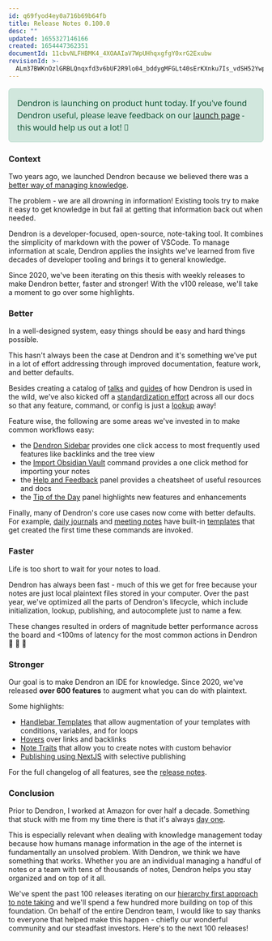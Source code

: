 ```yaml
---
id: q69fyod4ey0a716b69b64fb
title: Release Notes 0.100.0
desc: ""
updated: 1655327146166
created: 1654447362351
documentId: 11cbvNLFHBMK4_4XOAAIaV7WpUHhqxgfgY0xrG2Exubw
revisionId: >-
  ALm37BWKnOzlGRBLQnqxfd3v6bUF2R9lo04_bddygMFGLt40sErKXnku7Is_vdSH52YwpLM7eHoJWPjLP6xLuA
---
```


<style>
.alert {
--docsearch-text-color: #1c1e21;
--docsearch-spacing: 12px;
--docsearch-icon-stroke-width: 1.4;
--docsearch-highlight-color: var(--docsearch-primary-color);
--docsearch-muted-color: #969faf;
--docsearch-container-background: rgba(101,108,133,0.8);
--docsearch-modal-width: 560px;
--docsearch-modal-height: 600px;
--docsearch-modal-background: #f5f6f7;
--docsearch-modal-shadow: inset 1px 1px 0 0 hsla(0,0%,100%,0.5),0 3px 8px 0 #555a64;
--docsearch-searchbox-height: 56px;
--docsearch-searchbox-background: #ebedf0;
--docsearch-searchbox-focus-background: #fff;
--docsearch-searchbox-shadow: inset 0 0 0 2px var(--docsearch-primary-color);
--docsearch-hit-height: 56px;
--docsearch-hit-color: #444950;
--docsearch-hit-active-color: #fff;
--docsearch-hit-background: #fff;
--docsearch-hit-shadow: 0 1px 3px 0 #d4d9e1;
--docsearch-key-gradient: linear-gradient(-225deg,#d5dbe4,#f8f8f8);
--docsearch-key-shadow: inset 0 -2px 0 0 #cdcde6,inset 0 0 1px 1px #fff,0 1px 2px 1px rgba(30,35,90,0.4);
--docsearch-footer-height: 44px;
--docsearch-footer-background: #fff;
--docsearch-footer-shadow: 0 -1px 0 0 #e0e3e8,0 -3px 6px 0 rgba(69,98,155,0.12);
--bs-blue: #0d6efd;
--bs-indigo: #6610f2;
--bs-purple: #6f42c1;
--bs-pink: #d63384;
--bs-red: #dc3545;
--bs-orange: #fd7e14;
--bs-yellow: #ffc107;
--bs-green: #198754;
--bs-teal: #20c997;
--bs-cyan: #0dcaf0;
--bs-black: #000;
--bs-white: #fff;
--bs-gray: #6c757d;
--bs-gray-dark: #343a40;
--bs-gray-100: #f8f9fa;
--bs-gray-200: #e9ecef;
--bs-gray-300: #dee2e6;
--bs-gray-400: #ced4da;
--bs-gray-500: #adb5bd;
--bs-gray-600: #6c757d;
--bs-gray-700: #495057;
--bs-gray-800: #343a40;
--bs-gray-900: #212529;
--bs-primary: #0d6efd;
--bs-secondary: #6c757d;
--bs-success: #198754;
--bs-info: #0dcaf0;
--bs-warning: #ffc107;
--bs-danger: #dc3545;
--bs-light: #f8f9fa;
--bs-dark: #212529;
--bs-primary-rgb: 13,110,253;
--bs-secondary-rgb: 108,117,125;
--bs-success-rgb: 25,135,84;
--bs-info-rgb: 13,202,240;
--bs-warning-rgb: 255,193,7;
--bs-danger-rgb: 220,53,69;
--bs-light-rgb: 248,249,250;
--bs-dark-rgb: 33,37,41;
--bs-white-rgb: 255,255,255;
--bs-black-rgb: 0,0,0;
--bs-body-color-rgb: 33,37,41;
--bs-body-bg-rgb: 255,255,255;
--bs-font-sans-serif: system-ui,-apple-system,"Segoe UI",Roboto,"Helvetica Neue","Noto Sans","Liberation Sans",Arial,sans-serif,"Apple Color Emoji","Segoe UI Emoji","Segoe UI Symbol","Noto Color Emoji";
--bs-font-monospace: SFMono-Regular,Menlo,Monaco,Consolas,"Liberation Mono","Courier New",monospace;
--bs-gradient: linear-gradient(180deg, rgba(255, 255, 255, 0.15), rgba(255, 255, 255, 0));
--bs-body-font-family: var(--bs-font-sans-serif);
--bs-body-font-size: 1rem;
--bs-body-font-weight: 400;
--bs-body-line-height: 1.5;
--bs-body-color: #212529;
--bs-body-bg: #fff;
--bs-border-width: 1px;
--bs-border-style: solid;
--bs-border-color: #dee2e6;
--bs-border-color-translucent: rgba(0, 0, 0, 0.175);
--bs-border-radius: 0.375rem;
--bs-border-radius-sm: 0.25rem;
--bs-border-radius-lg: 0.5rem;
--bs-border-radius-xl: 1rem;
--bs-border-radius-2xl: 2rem;
--bs-border-radius-pill: 50rem;
--bs-heading-color: ;
--bs-link-color: #0d6efd;
--bs-link-hover-color: #0a58ca;
--bs-code-color: #d63384;
--bs-highlight-bg: #fff3cd;
--bd-purple: #4c0bce;
--bd-violet: #712cf9;
--bd-accent: #ffe484;
--bd-violet-rgb: 112.520718,44.062154,249.437846;
--bd-accent-rgb: 255,228,132;
--bd-pink-rgb: 214,51,132;
--bd-teal-rgb: 32,201,151;
--docsearch-primary-color: var(--bd-violet);
--docsearch-logo-color: var(--bd-violet);
--base00: #fff;
--base01: #f5f5f5;
--base02: #c8c8fa;
--base03: #565c64;
--base04: #030303;
--base05: #333;
--base06: #fff;
--base07: #9a6700;
--base08: #bc4c00;
--base09: #087990;
--base0A: #795da3;
--base0B: #183691;
--base0C: #183691;
--base0D: #795da3;
--base0E: #a71d5d;
--base0F: #333;
font-family: var(--bs-body-font-family);
font-size: var(--bs-body-font-size);
font-weight: var(--bs-body-font-weight);
line-height: var(--bs-body-line-height);
text-align: var(--bs-body-text-align);
-webkit-text-size-adjust: 100%;
-webkit-tap-highlight-color: transparent;
--bs-gutter-y: 0;
--bs-gutter-x: 3rem;
--bd-example-padding: 1.5rem;
box-sizing: border-box;
--bs-alert-padding-x: 1rem;
--bs-alert-padding-y: 1rem;
--bs-alert-margin-bottom: 1rem;
--bs-alert-border: 1px solid var(--bs-alert-border-color);
--bs-alert-border-radius: 0.375rem;
position: relative;
padding: var(--bs-alert-padding-y) var(--bs-alert-padding-x);
margin-bottom: var(--bs-alert-margin-bottom);
color: var(--bs-alert-color);
background-color: var(--bs-alert-bg);
border: var(--bs-alert-border);
border-radius: var(--bs-alert-border-radius,0);
--bs-alert-color: #0f5132;
--bs-alert-bg: #d1e7dd;
--bs-alert-border-color: #badbcc;
margin-top: 1rem;
}
</style>

<div class="alert alert-primary" role="alert">
Dendron is launching on product hunt today. If you've found Dendron useful, please leave feedback on our <a href="https://www.producthunt.com/posts/dendron-v100">launch page</a> - this would help us out a lot! 🙏
</div>

### Context

Two years ago, we launched Dendron because we believed there was a [better way of managing knowledge](https://www.kevinslin.com/notes/e1455752-b052-4212-ac6e-cc054659f2bb.html).

The problem - we are all drowning in information! Existing tools try to make it easy to get knowledge in but fail at getting that information back out when needed.

Dendron is a developer-focused, open-source, note-taking tool. It combines the simplicity of markdown with the power of VSCode. To manage information at scale, Dendron applies the insights we've learned from five decades of developer tooling and brings it to general knowledge.

Since 2020, we've been iterating on this thesis with weekly releases to make Dendron better, faster and stronger! With the v100 release, we'll take a moment to go over some highlights.

### Better

In a well-designed system, easy things should be easy and hard things possible.

This hasn't always been the case at Dendron and it's something we've put in a lot of effort addressing through improved documentation, feature work, and better defaults.

Besides creating a catalog of [talks](https://wiki.dendron.so/notes/ordz7r99w1v099v14hrwgnp) and [guides](https://wiki.dendron.so/notes/9313b845-d9bf-42c9-aad1-0da34794ce26) of how Dendron is used in the wild, we've also kicked off a [standardization effort](https://handbook.dendron.so/notes/ebpudfrf6rg5uut75d29lhg) across all our docs so that any feature, command, or config is just a [lookup](https://wiki.dendron.so/notes/a7c3a810-28c8-4b47-96a6-8156b1524af3) away!

Feature wise, the following are some areas we've invested in to make common workflows easy:

- the [Dendron Sidebar](https://wiki.dendron.so/notes/9b059u38o0b7fydjgoazt06) provides one click access to most frequently used features like backlinks and the tree view
- the [Import Obsidian Vault](https://wiki.dendron.so/notes/eea2b078-1acc-4071-a14e-18299fc28f47/#import-obsidian-vault) command provides a one click method for importing your notes
- the [Help and Feedback](https://wiki.dendron.so/notes/c877f1204xn2ev5djgwc7do) panel provides a cheatsheet of useful resources and docs
- the [Tip of the Day](https://wiki.dendron.so/notes/te9obzegtn5vjrsdf4sp5xx) panel highlights new features and enhancements

Finally, many of Dendron's core use cases now come with better defaults. For example, [daily journals](https://wiki.dendron.so/notes/ogIUqY5VDCJP28G3cAJhd) and [meeting notes](https://wiki.dendron.so/notes/5c213aa6-e4ba-49e8-85c5-1bdcb33ce202/#meeting-note) have built-in [templates](https://wiki.dendron.so/notes/861cbdf8-102e-4633-9933-1f3d74df53d2) that get created the first time these commands are invoked.

### Faster

Life is too short to wait for your notes to load.

Dendron has always been fast - much of this we get for free because your notes are just local plaintext files stored in your computer.
Over the past year, we've optimized all the parts of Dendron's lifecycle, which include initialization, lookup, publishing, and autocomplete just to name a few.

These changes resulted in orders of magnitude better performance across the board and &lt;100ms of latency for the most common actions in Dendron 🚀 🚀 🚀

### Stronger

Our goal is to make Dendron an IDE for knowledge.
Since 2020, we've released **over 600 features** to augment what you can do with plaintext.

Some highlights:

- [Handlebar Templates](https://wiki.dendron.so/notes/1mu1qb1vilhqr7tlatwyqxm) that allow augmentation of your templates with conditions, variables, and for loops
- [Hovers](https://wiki.dendron.so/notes/ckkmesn09bye11sdnaoqcut) over links and backlinks
- [Note Traits](https://wiki.dendron.so/notes/bdZhT3nF8Yz3WDzKp7hqh) that allow you to create notes with custom behavior
- [Publishing using NextJS](https://wiki.dendron.so/notes/4ushYTDoX0TYQ1FDtGQSg) with selective publishing

For the full changelog of all features, see the [release notes](https://wiki.dendron.so/notes/FPXeGgv44ZlJHVoXmU8Ku).

### Conclusion

Prior to Dendron, I worked at Amazon for over half a decade.
Something that stuck with me from my time there is that it's always [day one](https://aws.amazon.com/executive-insights/content/how-amazon-defines-and-operationalizes-a-day-1-culture/).

This is especially relevant when dealing with knowledge management today because how humans manage information in the age of the internet is fundamentally an unsolved problem.
With Dendron, we think we have something that works.
Whether you are an individual managing a handful of notes or a team with tens of thousands of notes, Dendron helps you stay organized and on top of it all.

We've spent the past 100 releases iterating on our [hierarchy first approach to note taking](https://blog.dendron.so/notes/3dd58f62-fee5-4f93-b9f1-b0f0f59a9b64) and we'll spend a few hundred more building on top of this foundation. On behalf of the entire Dendron team, I would like to say thanks to everyone that helped make this happen - chiefly our wonderful community and our steadfast investors. Here's to the next 100 releases!
